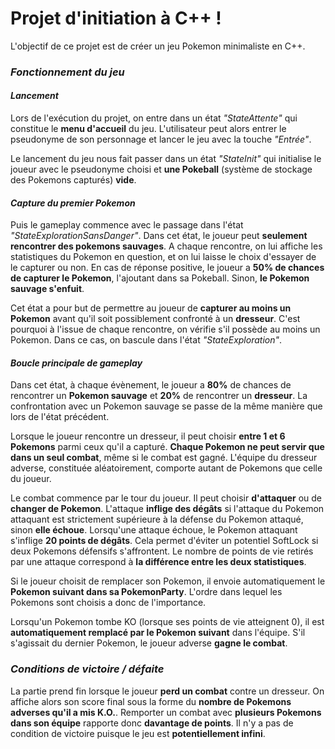 # Projet d'initiation à C++ !

L'objectif de ce projet est de créer un jeu Pokemon minimaliste en C++.

### *Fonctionnement du jeu*

#### *Lancement*

Lors de l'exécution du projet, on entre dans un état *"StateAttente"* qui constitue le **menu d'accueil** du jeu.
L'utilisateur peut alors entrer le pseudonyme de son personnage et lancer le jeu avec la touche *"Entrée"*.

Le lancement du jeu nous fait passer dans un état *"StateInit"* qui initialise le joueur avec le pseudonyme choisi et **une Pokeball** (système de stockage des Pokemons capturés) **vide**.

#### *Capture du premier Pokemon*

Puis le gameplay commence avec le passage dans l'état *"StateExplorationSansDanger"*.
Dans cet état, le joueur peut **seulement rencontrer des pokemons sauvages**.
A chaque rencontre, on lui affiche les statistiques du Pokemon en question, et on lui laisse le choix d'essayer de le capturer ou non.
En cas de réponse positive, le joueur a **50% de chances de capturer le Pokemon**, l'ajoutant dans sa Pokeball.
Sinon, **le Pokemon sauvage s'enfuit**.

Cet état a pour but de permettre au joueur de **capturer au moins un Pokemon** avant qu'il soit possiblement confronté à un **dresseur**.
C'est pourquoi à l'issue de chaque rencontre, on vérifie s'il possède au moins un Pokemon.
Dans ce cas, on bascule dans l'état *"StateExploration"*.

#### *Boucle principale de gameplay*

Dans cet état, à chaque évènement, le joueur a **80%** de chances de rencontrer un **Pokemon sauvage** et **20%** de rencontrer un **dresseur**.
La confrontation avec un Pokemon sauvage se passe de la même manière que lors de l'état précédent.

Lorsque le joueur rencontre un dresseur, il peut choisir **entre 1 et 6 Pokemons** parmi ceux qu'il a capturé.
**Chaque Pokemon ne peut servir que dans un seul combat**, même si le combat est gagné.
L'équipe du dresseur adverse, constituée aléatoirement, comporte autant de Pokemons que celle du joueur.

Le combat commence par le tour du joueur.
Il peut choisir **d'attaquer** ou de **changer de Pokemon**.
L'attaque **inflige des dégâts** si l'attaque du Pokemon attaquant est strictement supérieure à la défense du Pokemon attaqué, sinon **elle échoue**.
Lorsqu'une attaque échoue, le Pokemon attaquant s'inflige **20 points de dégâts**.
Cela permet d'éviter un potentiel SoftLock si deux Pokemons défensifs s'affrontent.
Le nombre de points de vie retirés par une attaque correspond à **la différence entre les deux statistiques**.

Si le joueur choisit de remplacer son Pokemon, il envoie automatiquement le **Pokemon suivant dans sa PokemonParty**.
L'ordre dans lequel les Pokemons sont choisis a donc de l'importance.

Lorsqu'un Pokemon tombe KO (lorsque ses points de vie atteignent 0), il est **automatiquement remplacé par le Pokemon suivant** dans l'équipe.
S'il s'agissait du dernier Pokemon, le joueur adverse **gagne le combat**.

### *Conditions de victoire / défaite*

La partie prend fin lorsque le joueur **perd un combat** contre un dresseur.
On affiche alors son score final sous la forme du **nombre de Pokemons adverses qu'il a mis K.O.**.
Remporter un combat avec **plusieurs Pokemons dans son équipe** rapporte donc **davantage de points**.
Il n'y a pas de condition de victoire puisque le jeu est **potentiellement infini**.

